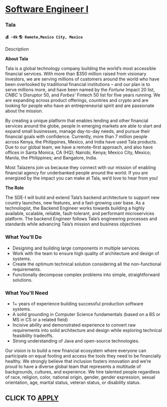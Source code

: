 # [Software Engineer I](https://www.remotewlb.com/apply/software-engineer-i-89133)  
### Tala  
#### `💰 ~0k` `🌎 Remote,Mexico City, Mexico`  

Description

**About Tala**

  

Tala is a global technology company building the world’s most accessible financial services. With more than $350 million raised from visionary investors, we are serving millions of customers around the world who have been overlooked by traditional financial institutions – and our plan is to serve millions more, and have been named by the _Fortune_ Impact 20 list, _CNBC_ ’s Disruptor 50, and _Forbes’_ Fintech 50 list for five years running. We are expanding across product offerings, countries and crypto and are looking for people who have an entrepreneurial spirit and are passionate about the mission.

  

By creating a unique platform that enables lending and other financial services around the globe, people in emerging markets are able to start and expand small businesses, manage day-to-day needs, and pursue their financial goals with confidence. Currently, more than 7 million people across Kenya, the Philippines, Mexico, and India have used Tala products. Due to our global team, we have a remote-first approach, and also have offices in Santa Monica, CA (HQ); Nairobi, Kenya; Mexico City, Mexico; Manila, the Philippines; and Bangalore, India.

  

Most Talazens join us because they connect with our mission of enabling financial agency for underbanked people around the world. If you are energized by the impact you can make at Tala, we’d love to hear from you!

  

 **The Role**

The SDE-I will build and extend Tala’s backend architecture to support new country launches, new features, and a fast-growing user base. As a technologist, the Backend Engineer works towards building a highly available, scalable, reliable, fault-tolerant, and performant microservices platform. The backend Engineer follows Tala’s engineering processes and standards while advancing Tala’s mission and business objectives

### What You'll Do

  * Designing and building large components in multiple services.
  * Work with the team to ensure high quality of architecture and design of systems.
  * Create the optimum technical solution considering all the non-functional requirements.
  * Functionally decompose complex problems into simple, straightforward solutions.

### What You'll Need

  * 1+ years of experience building successful production software systems.
  * A solid grounding in Computer Science fundamentals (based on a BS or MS in CS or a related field)
  * Incisive ability and demonstrated experience to convert raw requirements into solid architecture and design while exploring technical feasibility tradeoffs.
  * Strong understanding of Java and open-source technologies.

Our vision is to build a new financial ecosystem where everyone can participate on equal footing and access the tools they need to be financially healthy. We strongly believe that inclusion fosters innovation and we’re proud to have a diverse global team that represents a multitude of backgrounds, cultures, and experience. We hire talented people regardless of race, religion, color, national origin, gender, gender expression, sexual orientation, age, marital status, veteran status, or disability status.

  
## CLICK TO [APPLY](https://www.remotewlb.com/apply/software-engineer-i-89133)

